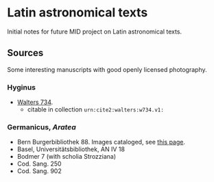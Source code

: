 # Latin astronomical texts

Initial notes for future MID project on Latin astronomical texts.

## Sources

Some interesting manuscripts with good openly licensed photography.

### Hyginus

-  [Walters 734](http://www.thedigitalwalters.org/Data/WaltersManuscripts/html/W734/).
    - citable in collection `urn:cite2:walters:w734.v1:`



### Germanicus, *Aratea*

-  Bern Burgerbibliothek 88.  Images cataloged, see [this page](https://hcmid.github.io/ms-hackathon-2018/next/).
-  Basel, Universitätsbibliothek, AN IV 18
-  Bodmer 7 (with scholia Strozziana)
-  Cod. Sang. 250
-  Cod. Sang. 902
